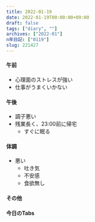 ```yaml
---
title: 2022-01-19
date: 2022-01-19T00:00:00+09:00
draft: false
tags: ["diary", ""]
archives: ["2022-01"]
n年日記: ["0119"]
slug: 221427
---
```

#### 午前
- 心理面のストレスが強い
- 仕事がうまくいかない
#### 午後
- 調子悪い
- 残業長く、23:00前に帰宅
  - すぐに眠る
#### 体調
- 悪い
  - 吐き気
  - 不安感
  - 食欲無し
#### その他
#### 今日のTabs